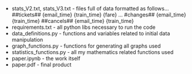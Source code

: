 - stats_V2.txt, stats_V3.txt - files full of data formatted as follows...
##tickets##
{email_time}
{train_time}
{fare}
...
#changes##
{email_time}
{train_time}
##cancels##
{email_time}
{train_time}
- requirements.txt - all python libs necessary to run the code
- data_definitions.py - functions and variables related to initial data manipulation
- graph_functions.py - functions for generating all graphs used
- statistics_functions.py - all my mathematics related functions used
- paper.ipynb - the work itself
- paper.pdf - final product
